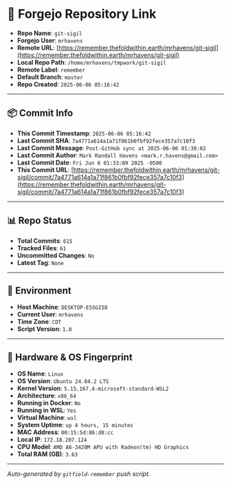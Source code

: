 # 🔗 Forgejo Repository Link

- **Repo Name**: `git-sigil`
- **Forgejo User**: `mrhavens`
- **Remote URL**: [https://remember.thefoldwithin.earth/mrhavens/git-sigil](https://remember.thefoldwithin.earth/mrhavens/git-sigil)
- **Local Repo Path**: `/home/mrhavens/tmpwork/git-sigil`
- **Remote Label**: `remember`
- **Default Branch**: `master`
- **Repo Created**: `2025-06-06 05:16:42`

---

## 📦 Commit Info

- **This Commit Timestamp**: `2025-06-06 05:16:42`
- **Last Commit SHA**: `7a4771a614a1a71f861b0fbf92fece357a7c10f3`
- **Last Commit Message**: `Post-GitHub sync at 2025-06-06 01:30:02`
- **Last Commit Author**: `Mark Randall Havens <mark.r.havens@gmail.com>`
- **Last Commit Date**: `Fri Jun 6 01:33:09 2025 -0500`
- **This Commit URL**: [https://remember.thefoldwithin.earth/mrhavens/git-sigil/commit/7a4771a614a1a71f861b0fbf92fece357a7c10f3](https://remember.thefoldwithin.earth/mrhavens/git-sigil/commit/7a4771a614a1a71f861b0fbf92fece357a7c10f3)

---

## 📊 Repo Status

- **Total Commits**: `615`
- **Tracked Files**: `61`
- **Uncommitted Changes**: `No`
- **Latest Tag**: `None`

---

## 🧭 Environment

- **Host Machine**: `DESKTOP-E5SGI58`
- **Current User**: `mrhavens`
- **Time Zone**: `CDT`
- **Script Version**: `1.0`

---

## 🧬 Hardware & OS Fingerprint

- **OS Name**: `Linux`
- **OS Version**: `Ubuntu 24.04.2 LTS`
- **Kernel Version**: `5.15.167.4-microsoft-standard-WSL2`
- **Architecture**: `x86_64`
- **Running in Docker**: `No`
- **Running in WSL**: `Yes`
- **Virtual Machine**: `wsl`
- **System Uptime**: `up 4 hours, 15 minutes`
- **MAC Address**: `00:15:5d:86:d8:cc`
- **Local IP**: `172.18.207.124`
- **CPU Model**: `AMD A6-3420M APU with Radeon(tm) HD Graphics`
- **Total RAM (GB)**: `3.63`

---

_Auto-generated by `gitfield-remember` push script._
